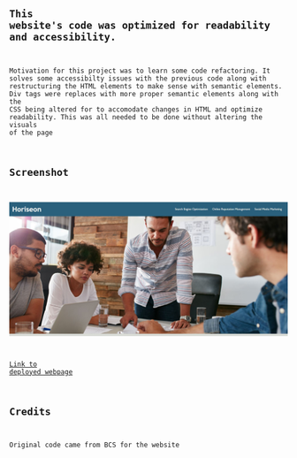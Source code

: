 # <Code Refactor Project>
## This website's code was optimized for readability and accessibility.

Motivation for this project was to learn some code refactoring. It solves some accessibilty issues with the previous code along with restructuring the HTML elements to make sense with semantic elements. Div tags were replaces with more proper semantic elements along with the CSS being altered for to accomodate changes in HTML and optimize readability. This was all needed to be done without altering the visuals of the page
 

## Screenshot

![screenshot](./assets/images/screenshot.JPG)
    
[Link to deployed webpage](https://michaelzadra27.github.io/CodeRefactor/)

## Credits
Original code came from BCS for the website